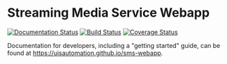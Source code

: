# Streaming Media Service Webapp

[![Documentation
Status](https://readthedocs.org/projects/uis-smswebapp/badge/?version=latest)](http://uis-smswebapp.readthedocs.io/en/latest/?badge=latest)
[![Build
Status](https://travis-ci.org/uisautomation/sms-webapp.svg?branch=master)](https://travis-ci.org/uisautomation/sms-webapp)
[![Coverage
Status](https://coveralls.io/repos/github/uisautomation/sms-webapp/badge.svg?branch=master)](https://coveralls.io/github/uisautomation/sms-webapp?branch=master)

Documentation for developers, including a "getting started" guide, can be found
at https://uisautomation.github.io/sms-webapp.

